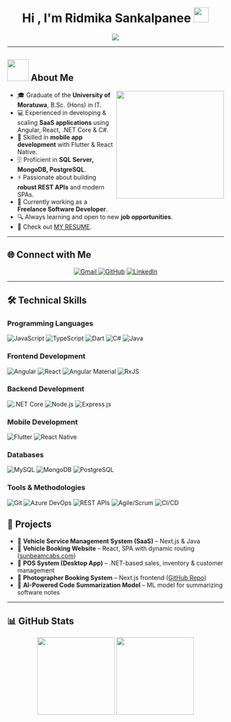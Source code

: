 <h1 align="center">Hi , I'm Ridmika Sankalpanee <img src="https://media.giphy.com/media/hvRJCLFzcasrR4ia7z/giphy.gif" width="35"></h1>
<p align="center">
  <a href="https://github.com/DenverCoder1/readme-typing-svg"><img src="https://readme-typing-svg.herokuapp.com?font=Time+New+Roman&color=%23C8BE25&size=25&center=true&vCenter=true&width=600&height=100&lines=Software+Engineer;Frontend+%26+Full-stack+Developer;Experienced+in+SaaS+Applications;Angular+%7C+React+%7C+.NET+Core+%7C+Flutter;Always+learning+new+things"></a>
</p>

---

## <picture><img src="https://github.com/7oSkaaa/7oSkaaa/blob/main/Images/about_me.gif?raw=true" width="50px"></picture> About Me

<picture> <img align="right" src="https://github.com/7oSkaaa/7oSkaaa/blob/main/Images/Right_Side.gif?raw=true" width="250px"></picture>

- 🎓 Graduate of the **University of Moratuwa**, B.Sc. (Hons) in IT.  
- 💻 Experienced in developing & scaling **SaaS applications** using Angular, React, .NET Core & C#.  
- 📱 Skilled in **mobile app development** with Flutter & React Native.  
- 🗄️ Proficient in **SQL Server, MongoDB, PostgreSQL**.  
- ⚡ Passionate about building **robust REST APIs** and modern SPAs.  
- 🚀 Currently working as a **Freelance Software Developer**.  
- 🔍 Always learning and open to new **job opportunities**.  
- 📄 Check out [MY RESUME](Ridmika_Sankalpanee_sE.pdf).  

---

## 🌐 Connect with Me  

<p align="center">
<a href="mailto:ridmikasankalpanee@gmail.com?subject=Hello%20Ridmika&body=I%20would%20like%20to%20connect%20with%20you."> <img src="https://img.shields.io/badge/gmail-%23EA4335.svg?style=plastic&logo=gmail&logoColor=white" alt="Gmail"/>

</a>
	<a href="https://github.com/Ridd-dev"><img src="https://img.shields.io/badge/github-%23181717.svg?style=plastic&logo=github&logoColor=white" alt="GitHub"/></a>
	<a href="https://www.linkedin.com/in/ridmika-sankalpanee/"><img src="https://img.shields.io/badge/linkedin-%230A66C2.svg?style=plastic&logo=linkedin&logoColor=white" alt="LinkedIn"/></a>
	
</p>

---

## 🛠️ Technical Skills

### Programming Languages
![JavaScript](https://img.shields.io/badge/JavaScript-F7DF1E?style=for-the-badge&logo=javascript&logoColor=black)
![TypeScript](https://img.shields.io/badge/TypeScript-3178C6?style=for-the-badge&logo=typescript&logoColor=white)
![Dart](https://img.shields.io/badge/Dart-0175C2?style=for-the-badge&logo=dart&logoColor=white)
![C#](https://img.shields.io/badge/C%23-239120?style=for-the-badge&logo=c-sharp&logoColor=white)
![Java](https://img.shields.io/badge/Java-007396?style=for-the-badge&logo=java&logoColor=white)

### Frontend Development
![Angular](https://img.shields.io/badge/Angular-DD0031?style=for-the-badge&logo=angular&logoColor=white)
![React](https://img.shields.io/badge/React-61DAFB?style=for-the-badge&logo=react&logoColor=black)
![Angular Material](https://img.shields.io/badge/Angular_Material-FF3E00?style=for-the-badge&logo=angular&logoColor=white)
![RxJS](https://img.shields.io/badge/RxJS-B7178C?style=for-the-badge&logo=reactivex&logoColor=white)

### Backend Development
![.NET Core](https://img.shields.io/badge/.NET_Core-512BD4?style=for-the-badge&logo=dotnet&logoColor=white)
![Node.js](https://img.shields.io/badge/Node.js-339933?style=for-the-badge&logo=node.js&logoColor=white)
![Express.js](https://img.shields.io/badge/Express.js-000000?style=for-the-badge&logo=express&logoColor=white)

### Mobile Development
![Flutter](https://img.shields.io/badge/Flutter-02569B?style=for-the-badge&logo=flutter&logoColor=white)
![React Native](https://img.shields.io/badge/React_Native-61DAFB?style=for-the-badge&logo=react&logoColor=black)

### Databases
![MySQL](https://img.shields.io/badge/MySQL-4479A1?style=for-the-badge&logo=mysql&logoColor=white)
![MongoDB](https://img.shields.io/badge/MongoDB-47A248?style=for-the-badge&logo=mongodb&logoColor=white)
![PostgreSQL](https://img.shields.io/badge/PostgreSQL-4169E1?style=for-the-badge&logo=postgresql&logoColor=white)

### Tools & Methodologies
![Git](https://img.shields.io/badge/Git-F05032?style=for-the-badge&logo=git&logoColor=white)
![Azure DevOps](https://img.shields.io/badge/Azure_DevOps-0078D7?style=for-the-badge&logo=azure-devops&logoColor=white)
![REST APIs](https://img.shields.io/badge/REST_API-FF6C37?style=for-the-badge)
![Agile/Scrum](https://img.shields.io/badge/Agile_Scrum-0052CC?style=for-the-badge)
![CI/CD](https://img.shields.io/badge/CI/CD-00BF4F?style=for-the-badge)


## 📂 Projects  

- 🚗 **Vehicle Service Management System (SaaS)** – Next.js & Java  
- 🚕 **Vehicle Booking Website** – React, SPA with dynamic routing ([sunbeamcabs.com](https://www.sunbeamcabs.com/))  
- 🛒 **POS System (Desktop App)** – .NET-based sales, inventory & customer management  
- 📸 **Photographer Booking System** – Next.js frontend ([GitHub Repo](https://github.com/Ridd-dev/photographer_Booking))  
- 🤖 **AI-Powered Code Summarization Model** – ML model for summarizing software notes  

---

## 📊 GitHub Stats  

<p align="center">
  <img src="https://github-readme-stats.vercel.app/api?username=Ridd-dev&show_icons=true&theme=tokyonight" height="180px"/>
  <img src="https://github-readme-stats.vercel.app/api/top-langs?username=Ridd-dev&layout=compact&theme=tokyonight" height="180px"/>
</p>
